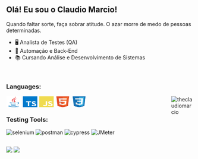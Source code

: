 ## Olá! Eu sou o Claudio Marcio!

Quando faltar sorte, faça sobrar atitude. O azar morre de medo de pessoas determinadas.

- 🖥️ Analista de Testes (QA)
- 🤖 Automação e Back-End
- 📚 Cursando Análise e Desenvolvimento de Sistemas
<div align="center">
  <a href="https://github.com/TheClaudioMarcio">
  </a>
</div>
  <div style="display: inline_block"><br>
   <h3 align="left">Languages:</h3>
  <img align="center" alt="Claudio-Java" height="30" width="40" src="https://raw.githubusercontent.com/devicons/devicon/master/icons/java/java-original.svg">
  <img align="center" alt="Claudio-Ts" height="30" width="40" src="https://raw.githubusercontent.com/devicons/devicon/master/icons/typescript/typescript-plain.svg">
  <img align="center" alt="Claudio-Js" height="30" width="40" src="https://raw.githubusercontent.com/devicons/devicon/master/icons/javascript/javascript-plain.svg">
  <img align="center" alt="Claudio-HTML" height="30" width="40" src="https://raw.githubusercontent.com/devicons/devicon/master/icons/html5/html5-original.svg">
  <img align="center" alt="Claudio-CSS" height="30" width="40" src="https://raw.githubusercontent.com/devicons/devicon/master/icons/css3/css3-original.svg">
  <img align="right" alt="theclaudiomarcio" width="60" <img align="right" alt="theclaudiomarcio" width="60" src="https://c.tenor.com/y2JXkY1pXkwAAAAM/cat-computer.gif">
  
  <h3 align="left">Testing Tools:</h3>
  
</a> <img alt="selenium" height="40" width="40" src="https://upload.wikimedia.org/wikipedia/commons/d/d5/Selenium_Logo.png">
</a>  <img alt="postman" height="40" width="40" src="https://www.svgrepo.com/download/354202/postman-icon.svg">
</a> <img alt="cypress" height="40" width="40" src="https://asset.brandfetch.io/idIq_kF0rb/idv3zwmSiY.jpeg">
</a> <img alt="JMeter" height="40" width="40" src="http://cdn2.hubspot.net/hubfs/208250/apachejmeter.jpg">
</div>
  
##
  
<div> 
  <a href = "mailto:@gmail.com"><img src="https://img.shields.io/badge/-Gmail-%23333?style=for-the-badge&logo=gmail&logoColor=white" target="_blank"></a>
  <a href="https://www.linkedin.com/in/claudio-marcio-064816171/" target="_blank"><img src="https://img.shields.io/badge/-LinkedIn-%230077B5?style=for-the-badge&logo=linkedin&logoColor=white" target="_blank"></a> 
</div>
